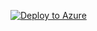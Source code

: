 [![Deploy to Azure](https://aka.ms/deploytoazurebutton)](https://portal.azure.com/#create/Microsoft.Template/uri/https%3A%2F%2Fraw.githubusercontent.com%2Flukearp%2FLuke-Function-Demo%2Fmaster%2Ffunction-app.json)